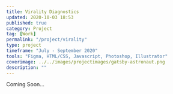 ```yaml
---
title: Virality Diagnostics
updated: 2020-10-03 18:53
published: true
category: Project
tag: [Work]
permalink: "/project/virality"
type: project
timeframe: "July - September 2020"
tools: "Figma, HTML/CSS, Javascript, Photoshop, Illustrator"
coverimage: ../../images/projectimages/gatsby-astronaut.png
description: ""
---
```


<div class="csblock" id="overview"> 
    Coming Soon... 
</div>
